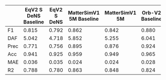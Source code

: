 |   | EqV2 S DeNS Baseline | EqV2 S DeNS | MatterSimV1 5M Baseline| MatterSimV1 5M | Orb-V2 Baseline | Orb-V2 |
|-|-|-|-|-|-|-|
|  F1|0.815|0.792|0.862|0.842|0.880|0.866|
| DAF|5.042|4.718|5.852|5.255|6.041|5.395|
|Prec|0.771|0.756|0.895|0.876|0.924|0.899|
| Acc|0.941|0.925|0.959|0.949|0.965|0.957|
| MAE|0.036|0.035|0.024|0.024|0.028|0.027|
|  R2|0.788|0.780|0.863|0.848|0.824|0.817|